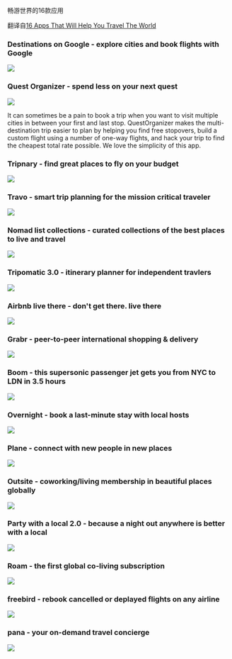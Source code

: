 畅游世界的16款应用

翻译自[16 Apps That Will Help You Travel The World](https://medium.com/product-hunt/16-apps-that-will-help-you-travel-around-the-entire-world-1605bcdbeafc#.4p6ypt5wn)


### Destinations on Google - explore cities and book flights with Google

![](../images/14630327951795.jpg)


### Quest Organizer - spend less on your next quest

![](../images/14630328144108.jpg)

It can sometimes be a pain to book a trip when you want to visit multiple cities in between your first and last stop. QuestOrganizer makes the multi-destination trip easier to plan by helping you find free stopovers, build a custom flight using a number of one-way flights, and hack your trip to find the cheapest total rate possible. We love the simplicity of this app.


### Tripnary - find great places to fly on your budget

![](../images/14630330452786.jpg)


### Travo - smart trip planning for the mission critical traveler

![](../images/14630330714323.jpg)


### Nomad list collections - curated collections of the best places to live and travel

![](../images/14630330991625.jpg)


### Tripomatic 3.0 - itinerary planner for independent travlers

![](../images/14630331376758.jpg)


### Airbnb live there - don't get there. live there

![](../images/14630331546350.jpg)


### Grabr - peer-to-peer international shopping & delivery

![](../images/1--HXNZeIEorBi_jEoY7MkQA.gif)


### Boom - this supersonic passenger jet gets you from NYC to LDN in 3.5 hours

![](source/images/14630333234435.jpg)


### Overnight - book a last-minute stay with local hosts

![](source/images/14630333458378.jpg)


### Plane - connect with new people in new places

![](source/images/14630333613802.jpg)


### Outsite - coworking/living membership in beautiful places globally

![](source/images/14630333911101.jpg)


### Party with a local 2.0 - because a night out anywhere is better with a local

![](source/images/14630334156557.jpg)


### Roam - the first global co-living subscription

![](source/images/14630334412639.jpg)


### freebird - rebook cancelled or deplayed flights on any airline

![](source/images/14630334639640.jpg)


### pana - your on-demand travel concierge

![](source/images/14630334796364.jpg)







